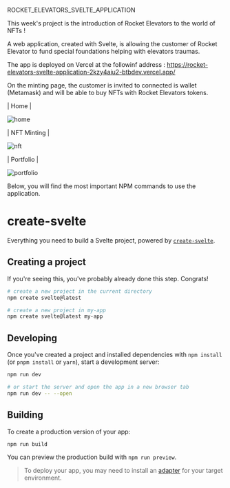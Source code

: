 ROCKET_ELEVATORS_SVELTE_APPLICATION

This week's project is the introduction of Rocket Elevators to the world of NFTs !

A web application, created with Svelte, is allowing the customer of Rocket Elevator to fund special foundations helping with elevators traumas.

The app is deployed on Vercel at the followinf address : https://rocket-elevators-svelte-application-2kzy4aiu2-btbdev.vercel.app/

On the minting page, the customer is invited to connected is wallet (Metamask) and will be able to buy NFTs with Rocket Elevators tokens.

| Home |

<img src="Home.png" alt="home"/>

| NFT Minting |

<img src="Nft.png" alt="nft"/>

| Portfolio |

<img src="Portfilio.png" alt="portfolio"/>

Below, you will find the most important NPM commands to use the application.

# create-svelte

Everything you need to build a Svelte project, powered by [`create-svelte`](https://github.com/sveltejs/kit/tree/master/packages/create-svelte).

## Creating a project

If you're seeing this, you've probably already done this step. Congrats!

```bash
# create a new project in the current directory
npm create svelte@latest

# create a new project in my-app
npm create svelte@latest my-app
```

## Developing

Once you've created a project and installed dependencies with `npm install` (or `pnpm install` or `yarn`), start a development server:

```bash
npm run dev

# or start the server and open the app in a new browser tab
npm run dev -- --open
```

## Building

To create a production version of your app:

```bash
npm run build
```

You can preview the production build with `npm run preview`.

> To deploy your app, you may need to install an [adapter](https://kit.svelte.dev/docs/adapters) for your target environment.
